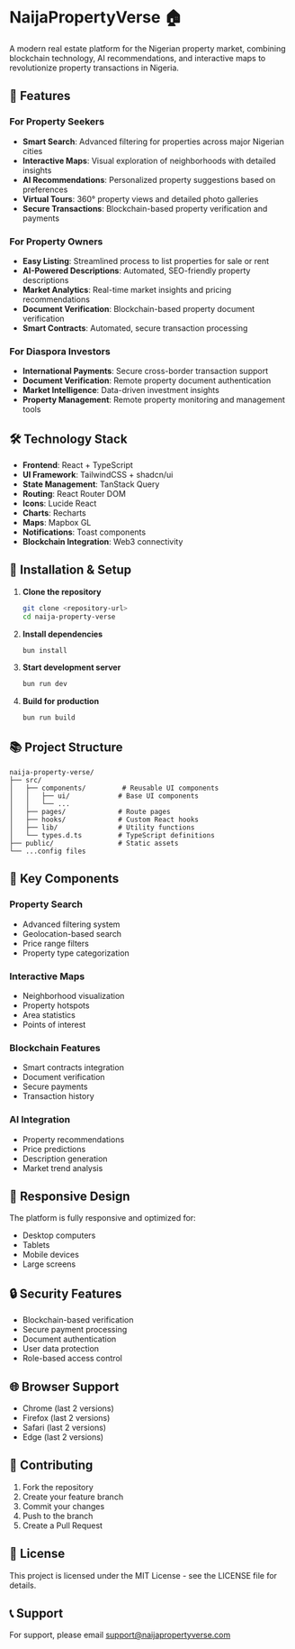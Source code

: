 # NaijaPropertyVerse 🏠

A modern real estate platform for the Nigerian property market, combining blockchain technology, AI recommendations, and interactive maps to revolutionize property transactions in Nigeria.

## 🌟 Features

### For Property Seekers
- **Smart Search**: Advanced filtering for properties across major Nigerian cities
- **Interactive Maps**: Visual exploration of neighborhoods with detailed insights
- **AI Recommendations**: Personalized property suggestions based on preferences
- **Virtual Tours**: 360° property views and detailed photo galleries
- **Secure Transactions**: Blockchain-based property verification and payments

### For Property Owners
- **Easy Listing**: Streamlined process to list properties for sale or rent
- **AI-Powered Descriptions**: Automated, SEO-friendly property descriptions
- **Market Analytics**: Real-time market insights and pricing recommendations
- **Document Verification**: Blockchain-based property document verification
- **Smart Contracts**: Automated, secure transaction processing

### For Diaspora Investors
- **International Payments**: Secure cross-border transaction support
- **Document Verification**: Remote property document authentication
- **Market Intelligence**: Data-driven investment insights
- **Property Management**: Remote property monitoring and management tools

## 🛠 Technology Stack

- **Frontend**: React + TypeScript
- **UI Framework**: TailwindCSS + shadcn/ui
- **State Management**: TanStack Query
- **Routing**: React Router DOM
- **Icons**: Lucide React
- **Charts**: Recharts
- **Maps**: Mapbox GL
- **Notifications**: Toast components
- **Blockchain Integration**: Web3 connectivity

## 🔧 Installation & Setup

1. **Clone the repository**
   ```bash
   git clone <repository-url>
   cd naija-property-verse
   ```

2. **Install dependencies**
   ```bash
   bun install
   ```

3. **Start development server**
   ```bash
   bun run dev
   ```

4. **Build for production**
   ```bash
   bun run build
   ```

## 📚 Project Structure

```
naija-property-verse/
├── src/
│   ├── components/         # Reusable UI components
│   │   ├── ui/            # Base UI components
│   │   └── ...           
│   ├── pages/             # Route pages
│   ├── hooks/             # Custom React hooks
│   ├── lib/               # Utility functions
│   └── types.d.ts         # TypeScript definitions
├── public/                # Static assets
└── ...config files
```

## 🔐 Key Components

### Property Search
- Advanced filtering system
- Geolocation-based search
- Price range filters
- Property type categorization

### Interactive Maps
- Neighborhood visualization
- Property hotspots
- Area statistics
- Points of interest

### Blockchain Features
- Smart contracts integration
- Document verification
- Secure payments
- Transaction history

### AI Integration
- Property recommendations
- Price predictions
- Description generation
- Market trend analysis

## 📱 Responsive Design

The platform is fully responsive and optimized for:
- Desktop computers
- Tablets
- Mobile devices
- Large screens

## 🔒 Security Features

- Blockchain-based verification
- Secure payment processing
- Document authentication
- User data protection
- Role-based access control

## 🌐 Browser Support

- Chrome (last 2 versions)
- Firefox (last 2 versions)
- Safari (last 2 versions)
- Edge (last 2 versions)

## 🤝 Contributing

1. Fork the repository
2. Create your feature branch
3. Commit your changes
4. Push to the branch
5. Create a Pull Request

## 📄 License

This project is licensed under the MIT License - see the LICENSE file for details.


## 📞 Support

For support, please email [support@naijapropertyverse.com](mailto:support@naijapropertyverse.com)

